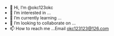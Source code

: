 - 👋 Hi, I’m @okc123okc
- 👀 I’m interested in ...
- 🌱 I’m currently learning ...
- 💞️ I’m looking to collaborate on ...
- 📫 How to reach me ...Email okc123123@126.com

<!---
okc123okc/okc123okc is a ✨ special ✨ repository because its `README.md` (this file) appears on your GitHub profile.
You can click the Preview link to take a look at your changes.
--->
